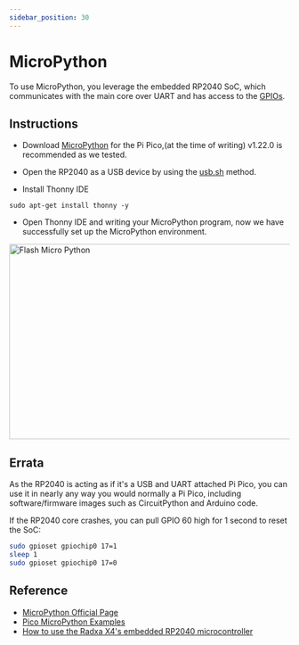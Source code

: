 ```yaml
---
sidebar_position: 30
---
```


# MicroPython

To use MicroPython, you leverage the embedded RP2040 SoC, which communicates with the main core over UART and has access to the [GPIOs](gpio).

## Instructions

- Download [MicroPython](https://micropython.org/download/RPI_PICO) for the Pi Pico,(at the time of writing) v1.22.0 is recommended as we tested.

- Open the RP2040 as a USB device by using the [usb.sh](flash) method.

- Install Thonny IDE

```
sudo apt-get install thonny -y
```

- Open Thonny IDE and writing your MicroPython program, now we have successfully set up the MicroPython environment.

<img src="/img/x/x2l/flash_micro_python.webp" alt="Flash Micro Python" height="350" width="700" />

## Errata

As the RP2040 is acting as if it's a USB and UART attached Pi Pico, you can use it in nearly any way you would normally a Pi Pico, including software/firmware images such as CircuitPython and Arduino code.

If the RP2040 core crashes, you can pull GPIO 60 high for 1 second to reset the SoC:

```bash
sudo gpioset gpiochip0 17=1
sleep 1
sudo gpioset gpiochip0 17=0
```

## Reference

- [MicroPython Official Page](https://micropython.org/download/?mcu=rp2040)
- [Pico MicroPython Examples](https://github.com/raspberrypi/pico-micropython-examples.git)
- [How to use the Radxa X4's embedded RP2040 microcontroller](https://www.youtube.com/watch?v=rUkpIG_3D9k)
